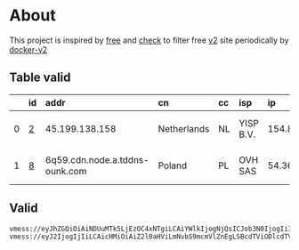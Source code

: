 
# About

This project is inspired by [free](https://github.com/freefq/free) and [check](https://github.com/yeahwu/check) to filter free [v2](https://github.com/v2fly/v2ray-core) site periodically by [docker-v2](https://hub.docker.com/r/v2ray/official)

    

## Table valid
|    | id                 | addr                           | cn          | cc   | isp       | ip            | chatgpt          |
|---:|:-------------------|:-------------------------------|:------------|:-----|:----------|:--------------|:-----------------|
|  0 | [2](config/2.json) | 45.199.138.158                 | Netherlands | NL   | YISP B.V. | 154.84.1.231  | Yes (Region: NL) |
|  1 | [8](config/8.json) | 6q59.cdn.node.a.tddns-ounk.com | Poland      | PL   | OVH SAS   | 54.36.174.181 | Yes (Region: FR) |

## Valid
```
vmess://eyJhZGQiOiAiNDUuMTk5LjEzOC4xNTgiLCAiYWlkIjogNjQsICJob3N0IjogIiIsICJpZCI6ICJmNTI1MGM0ZS1mODU1LTRlZmYtYjczYy1hMDIyMjZkNDJmZTciLCAibmV0IjogInRjcCIsICJwYXRoIjogIiIsICJwb3J0IjogNDk5NTUsICJwcyI6ICJnaXRodWIuY29tL2ZyZWVmcSAtIFx1N2Y4ZVx1NTZmZFx1NTJhMFx1NTIyOVx1Nzk4Zlx1NWMzY1x1NGU5YVx1NWRkZVx1NTcyM1x1NGY1NVx1NTg1ZU1VTFRBQ09NXHU2NzNhXHU2MjNmIDIiLCAidGxzIjogIiIsICJ0eXBlIjogImF1dG8iLCAic2VjdXJpdHkiOiAiYXV0byIsICJza2lwLWNlcnQtdmVyaWZ5IjogdHJ1ZSwgInNuaSI6ICIifQ==
vmess://eyJ2IjogIjIiLCAicHMiOiAiZ2l0aHViLmNvbS9mcmVlZnEgLSBcdTViODlcdTVmYmRcdTc3MDFcdTc5ZmJcdTUyYTggOCIsICJhZGQiOiAiNnE1OS5jZG4ubm9kZS5hLnRkZG5zLW91bmsuY29tIiwgInBvcnQiOiA0MDI2MSwgImlkIjogIjcyYmVhNWQzLTc1OTEtM2NhNC05ZDYxLTNjODliZDZlNDVhNSIsICJhaWQiOiAwLCAic2N5IjogImF1dG8iLCAibmV0IjogIndzIiwgImhvc3QiOiAiNnE1OS5jZG4ubm9kZS5hLnRkZG5zLW91bmsuY29tIiwgInBhdGgiOiAiL2QxYWY2NjhiLWNmZjYtNDY0YS05NDE1LWE3NzgyZWFkNzJkNS5qLmxpdmUwMDMubTN1OCIsICJ0bHMiOiAiIn0=
```

